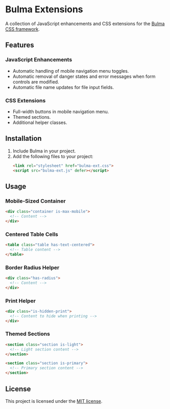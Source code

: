 # Bulma Extensions

A collection of JavaScript enhancements and CSS extensions for the
[Bulma CSS framework](https://bulma.io/).

## Features

### JavaScript Enhancements

- Automatic handling of mobile navigation menu toggles.
- Automatic removal of danger states and error messages when form controls are
  modified.
- Automatic file name updates for file input fields.

### CSS Extensions

- Full-width buttons in mobile navigation menu.
- Themed sections.
- Additional helper classes.

## Installation

1. Include Bulma in your project.
2. Add the following files to your project:
   ```html
   <link rel="stylesheet" href="bulma-ext.css">
   <script src="bulma-ext.js" defer></script>
   ```

## Usage

### Mobile-Sized Container

```html
<div class="container is-max-mobile">
  <!-- Content -->
</div>
```

### Centered Table Cells

```html
<table class="table has-text-centered">
  <!-- Table content -->
</table>
```

### Border Radius Helper

```html
<div class="has-radius">
  <!-- Content -->
</div>
```

### Print Helper

```html
<div class="is-hidden-print">
  <!-- Content to hide when printing -->
</div>
```

### Themed Sections

```html
<section class="section is-light">
  <!-- Light section content -->
</section>

<section class="section is-primary">
  <!-- Primary section content -->
</section>
```

## License

This project is licensed under the [MIT license](LICENSE).
